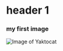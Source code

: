 # header 1


### my first image
![Image of Yaktocat](https://octodex.github.com/images/yaktocat.png)

